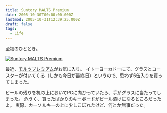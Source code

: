 ```yaml
---
title: Suntory MALTS Premium
date: 2005-10-30T00:00:00.000Z
lastmod: 2005-10-31T12:39:25.000Z
draft: false
tags:
  - Life
---
```


至福のひととき。

[![Suntory MALTS Premium](https://farm1.staticflickr.com/24/57488325_de744befaa.jpg "Suntory MALTS Premium")](http://www.flickr.com/photos/machu/57488325/)

最近、[モルツプレミアム](http://www.suntory.co.jp/beer/premium/)がお気に入り。 イトーヨーカドーにて、グラスとコースターが付いてくる（しかも今日が最終日）というので、思わず6缶入りを買ってしまった。

ビールの残りを机の上においてPCに向かっていたら、手がグラスに当たってしまった。 危うく、[買ったばかりのキーボード](/posts/20051026/p01)がビール漬けになるところだったよ。 実際、カーソルキーの上に少しこぼれたけど、何とか無事だった。
